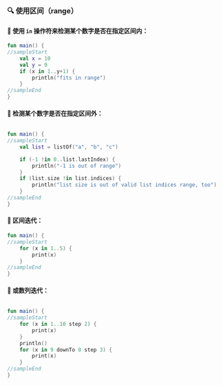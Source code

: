 ### 🔍 使用区间（range）

#### 🎯 使用 <code>in</code> 操作符来检测某个数字是否在指定区间内：

```kotlin
fun main() {
//sampleStart
    val x = 10
    val y = 9
    if (x in 1..y+1) {
        println("fits in range")
    }
//sampleEnd
}
```

#### 🚫 检测某个数字是否在指定区间外：

```kotlin

fun main() {
//sampleStart
    val list = listOf("a", "b", "c")

    if (-1 !in 0..list.lastIndex) {
        println("-1 is out of range")
    }
    if (list.size !in list.indices) {
        println("list size is out of valid list indices range, too")
    }
//sampleEnd
}
```
#### 🔄 区间迭代：

```kotlin
fun main() {
//sampleStart
    for (x in 1..5) {
        print(x)
    }
//sampleEnd
}
```

#### 🔢 或数列迭代：

```kotlin

fun main() {
//sampleStart
    for (x in 1..10 step 2) {
        print(x)
    }
    println()
    for (x in 9 downTo 0 step 3) {
        print(x)
    }
//sampleEnd
}
```